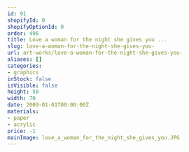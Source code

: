 ```yaml
---
id: 91
shopifyId: 0
shopifyOptionId: 0
order: 496
title: Love a woman for the night she gives you ...
slug: love-a-woman-for-the-night-she-gives-you-
url: art-works/love-a-woman-for-the-night-she-gives-you-
aliases: []
categories:
- graphics
inStock: false
isVisible: false
height: 50
width: 70
date: 2009-01-01T00:00:00Z
materials:
- paper
- acrylic
price: -1
mainImage: love_a_woman_for_the_night_she_gives_you.JPG
---
```

